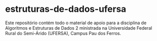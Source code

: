 # estruturas-de-dados-ufersa
Este repositório contém todo o material de apoio para a disciplina de Algoritmos e Estruturas de Dados 2 ministrada na Universidade Federal Rural do Semi-Árido (UFERSA), Campus Pau dos Ferros. 

